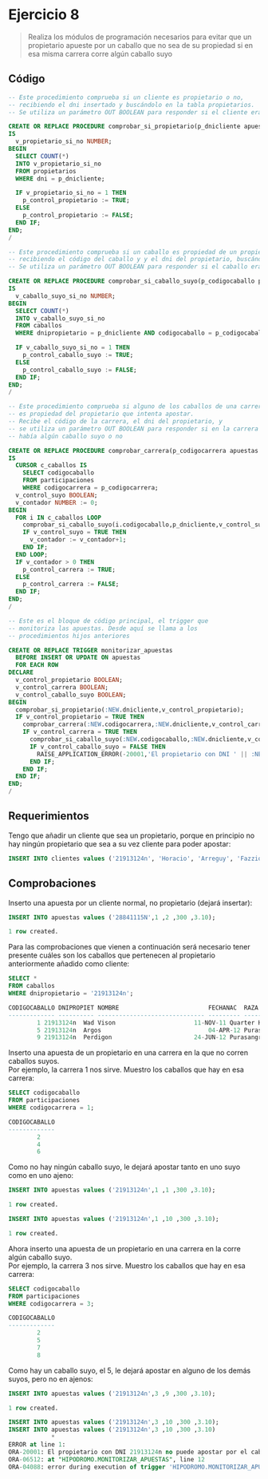 # Ejercicio 8

> Realiza los módulos de programación necesarios para evitar que un propietario apueste por un caballo que no sea de su propiedad si en esa misma carrera corre algún caballo suyo

## Código

```sql
-- Este procedimiento comprueba si un cliente es propietario o no,
-- recibiendo el dni insertado y buscándolo en la tabla propietarios.
-- Se utiliza un parámetro OUT BOOLEAN para responder si el cliente era propietario o no.

CREATE OR REPLACE PROCEDURE comprobar_si_propietario(p_dnicliente apuestas.dnicliente%TYPE, p_control_propietario OUT BOOLEAN)
IS
  v_propietario_si_no NUMBER;
BEGIN
  SELECT COUNT(*)
  INTO v_propietario_si_no
  FROM propietarios
  WHERE dni = p_dnicliente;

  IF v_propietario_si_no = 1 THEN
    p_control_propietario := TRUE;
  ELSE
    p_control_propietario := FALSE;
  END IF;
END;
/
```

```sql
-- Este procedimiento comprueba si un caballo es propiedad de un propietario o no,
-- recibiendo el código del caballo y y el dni del propietario, buscándolo en la tabla caballos.
-- Se utiliza un parámetro OUT BOOLEAN para responder si el caballo era suyo o no.

CREATE OR REPLACE PROCEDURE comprobar_si_caballo_suyo(p_codigocaballo participaciones.codigocaballo%TYPE, p_dnicliente apuestas.dnicliente%TYPE, p_control_caballo_suyo OUT BOOLEAN)
IS
  v_caballo_suyo_si_no NUMBER;
BEGIN
  SELECT COUNT(*)
  INTO v_caballo_suyo_si_no
  FROM caballos
  WHERE dnipropietario = p_dnicliente AND codigocaballo = p_codigocaballo;

  IF v_caballo_suyo_si_no = 1 THEN
    p_control_caballo_suyo := TRUE;
  ELSE
    p_control_caballo_suyo := FALSE;
  END IF;
END;
/
```

```sql
-- Este procedimiento comprueba si alguno de los caballos de una carrera específica
-- es propiedad del propietario que intenta apostar.
-- Recibe el código de la carrera, el dni del propietario, y
-- se utiliza un parámetro OUT BOOLEAN para responder si en la carrera
-- había algún caballo suyo o no

CREATE OR REPLACE PROCEDURE comprobar_carrera(p_codigocarrera apuestas.codigocarrera%TYPE, p_dnicliente apuestas.dnicliente%TYPE, p_control_carrera OUT BOOLEAN)
IS
  CURSOR c_caballos IS
    SELECT codigocaballo
    FROM participaciones
    WHERE codigocarrera = p_codigocarrera;
  v_control_suyo BOOLEAN;
  v_contador NUMBER := 0;
BEGIN
  FOR i IN c_caballos LOOP
    comprobar_si_caballo_suyo(i.codigocaballo,p_dnicliente,v_control_suyo);
    IF v_control_suyo = TRUE THEN
      v_contador := v_contador+1;
    END IF;
  END LOOP;
  IF v_contador > 0 THEN
    p_control_carrera := TRUE;
  ELSE
    p_control_carrera := FALSE;
  END IF;
END;
/
```

```sql
-- Este es el bloque de código principal, el trigger que
-- monitoriza las apuestas. Desde aquí se llama a los 
-- procedimientos hijos anteriores

CREATE OR REPLACE TRIGGER monitorizar_apuestas
  BEFORE INSERT OR UPDATE ON apuestas
  FOR EACH ROW
DECLARE
  v_control_propietario BOOLEAN;
  v_control_carrera BOOLEAN;
  v_control_caballo_suyo BOOLEAN;
BEGIN
  comprobar_si_propietario(:NEW.dnicliente,v_control_propietario);
  IF v_control_propietario = TRUE THEN
    comprobar_carrera(:NEW.codigocarrera,:NEW.dnicliente,v_control_carrera);
    IF v_control_carrera = TRUE THEN
      comprobar_si_caballo_suyo(:NEW.codigocaballo,:NEW.dnicliente,v_control_caballo_suyo);
      IF v_control_caballo_suyo = FALSE THEN
        RAISE_APPLICATION_ERROR(-20001,'El propietario con DNI ' || :NEW.dnicliente || ' no puede apostar por el caballo con codigo ' || :NEW.codigocaballo || ' porque no es suyo');
      END IF;
    END IF;
  END IF;
END;
/
```

## Requerimientos

Tengo que añadir un cliente que sea un propietario, porque en principio no hay ningún propietario que sea a su vez cliente para poder apostar:

```sql
INSERT INTO clientes values ('21913124n', 'Horacio', 'Arreguy', 'Fazzio', 'Calle Real, 12', 'Cordoba', 'Cordoba','678123467');
```

## Comprobaciones

Inserto una apuesta por un cliente normal, no propietario (dejará insertar):

```sql
INSERT INTO apuestas values ('28841115N',1 ,2 ,300 ,3.10);

1 row created.
```

Para las comprobaciones que vienen a continuación será necesario tener presente cuáles son los caballos que pertenecen al propietario anteriormente añadido como cliente:

```sql
SELECT *
FROM caballos
WHERE dnipropietario = '21913124n';
```

```sql
CODIGOCABALLO DNIPROPIET NOMBRE 		                FECHANAC  RAZA
------------- ---------- ------------------------------ --------- ------------------------------
	    1 21913124n  Wad Vison		                11-NOV-11 Quarter Horse
	    5 21913124n  Argos		                        04-APR-12 Purasangre ingles
	    9 21913124n  Perdigon		                24-JUN-12 Purasangre espanol
```

Inserto una apuesta de un propietario en una carrera en la que no corren caballos suyos.  
Por ejemplo, la carrera 1 nos sirve. Muestro los caballos que hay en esa carrera:

```sql
SELECT codigocaballo
FROM participaciones
WHERE codigocarrera = 1;
```

```sql
CODIGOCABALLO
-------------
	    2
	    4
	    6
```

Como no hay ningún caballo suyo, le dejará apostar tanto en uno suyo como en uno ajeno:

```sql
INSERT INTO apuestas values ('21913124n',1 ,1 ,300 ,3.10);

1 row created.

INSERT INTO apuestas values ('21913124n',1 ,10 ,300 ,3.10);

1 row created.
```

Ahora inserto una apuesta de un propietario en una carrera en la corre algún caballo suyo.  
Por ejemplo, la carrera 3 nos sirve. Muestro los caballos que hay en esa carrera:

```sql
SELECT codigocaballo
FROM participaciones
WHERE codigocarrera = 3;
```

```sql
CODIGOCABALLO
-------------
	    2
	    5
	    7
	    8
```

Como hay un caballo suyo, el 5, le dejará apostar en alguno de los demás suyos, pero no en ajenos:

```sql
INSERT INTO apuestas values ('21913124n',3 ,9 ,300 ,3.10);

1 row created.

INSERT INTO apuestas values ('21913124n',3 ,10 ,300 ,3.10);
INSERT INTO apuestas values ('21913124n',3 ,10 ,300 ,3.10)
            *
ERROR at line 1:
ORA-20001: El propietario con DNI 21913124n no puede apostar por el caballo con codigo 10 porque no es suyo
ORA-06512: at "HIPODROMO.MONITORIZAR_APUESTAS", line 12
ORA-04088: error during execution of trigger 'HIPODROMO.MONITORIZAR_APUESTAS'
```
